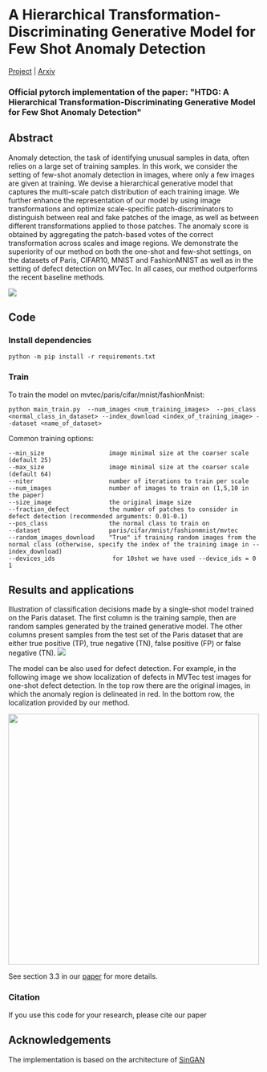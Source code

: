 # A Hierarchical Transformation-Discriminating Generative Model for Few Shot Anomaly Detection

[Project](https://shellysheynin.github.io/HTDG/) | [Arxiv](https://arxiv.org/abs/2104.14535) 

### Official pytorch implementation of the paper: "HTDG: A Hierarchical Transformation-Discriminating Generative Model for Few Shot Anomaly Detection"

## Abstract 

Anomaly detection, the task of identifying unusual samples in data, 
often relies on a large set of training samples. 
In this work, we consider the setting of few-shot anomaly detection in images, where only a few images are given at training. We devise a hierarchical generative model that captures the multi-scale patch distribution of each training image. We further enhance the representation of our model by using image transformations and optimize scale-specific patch-discriminators to  distinguish between real and fake patches of the image, as well as between different transformations applied to those patches. The anomaly score is obtained by aggregating the patch-based votes of the correct transformation across scales and image regions. We demonstrate the superiority of our method on both the one-shot and few-shot settings, on the datasets of Paris, CIFAR10, MNIST and FashionMNIST as well as in the setting of defect detection on MVTec. In all cases, our method outperforms the recent baseline methods.

![](Images/diagram2.jpg)


## Code

### Install dependencies

```
python -m pip install -r requirements.txt
```

###  Train
To train the model on mvtec/paris/cifar/mnist/fashionMnist:

```
python main_train.py  --num_images <num_training_images>  --pos_class <normal_class_in_dataset> --index_download <index_of_training_image> --dataset <name_of_dataset>
```

Common training options:
```
--min_size                  image minimal size at the coarser scale (default 25)
--max_size                  image minimal size at the coarser scale (default 64)
--niter                     number of iterations to train per scale
--num_images                number of images to train on (1,5,10 in the paper)
--size_image                the original image size 
--fraction_defect           the number of patches to consider in defect detection (recommended arguments: 0.01-0.1)
--pos_class                 the normal class to train on
--dataset                   paris/cifar/mnist/fashionmnist/mvtec
--random_images_download    "True" if training random images from the normal class (otherwise, specify the index of the training image in --index_download)
--devices_ids                for 10shot we have used --device_ids = 0 1 
```

##  Results and applications

Illustration of classification decisions made by a single-shot model trained on the Paris dataset. The first column is the training sample, then are random samples generated by the trained generative model. The other columns present samples from the test set of the Paris dataset that are either true positive (TP), true negative (TN), false positive (FP) or false negative (TN).
![](Images/paris_results.jpg)

The model can be also used for defect detection. For example, in the following image we show localization of defects in MVTec test images for one-shot defect detection. In the top row there are the original images, in which the anomaly region is delineated in red. In the bottom row, the localization provided by our method.

<img src="Images/mvtec_results.jpg" width="500px">

See section 3.3 in our [paper](https://arxiv.org/abs/2104.14535) for more details.


### Citation
If you use this code for your research, please cite our paper

## Acknowledgements
The implementation is based on the architecture of [SinGAN](https://github.com/tamarott/SinGAN)




